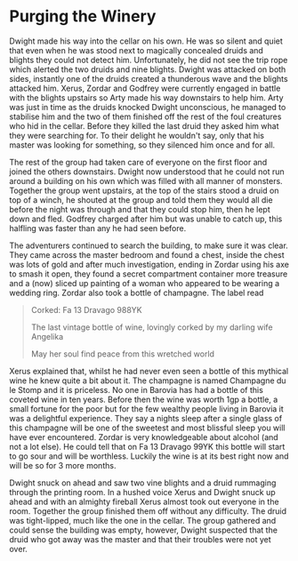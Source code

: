 # Purging the Winery

Dwight made his way into the cellar on his own. He was so silent and quiet that even when he was stood next to magically concealed druids and blights they could not detect him. Unfortunately, he did not see the trip rope which alerted the two druids and nine blights. Dwight was attacked on both sides, instantly one of the druids created a thunderous wave and the blights attacked him. Xerus, Zordar and Godfrey were currently engaged in battle with the blights upstairs so Arty made his way downstairs to help him. Arty was just in time as the druids knocked Dwight unconscious, he managed to stabilise him and the two of them finished off the rest of the foul creatures who hid in the cellar. Before they killed the last druid they asked him what they were searching for. To their delight he wouldn't say, only that his master was looking for something, so they silenced him once and for all.

The rest of the group had taken care of everyone on the first floor and joined the others downstairs. Dwight now understood that he could not run around a building on his own which was filled with all manner of monsters. Together the group went upstairs, at the top of the stairs stood a druid on top of a winch, he shouted at the group and told them they would all die before the night was through and that they could stop him, then he lept down and fled. Godfrey charged after him but was unable to catch up, this halfling was faster than any he had seen before.

The adventurers continued to search the building, to make sure it was clear. They came across the master bedroom and found a chest, inside the chest was lots of gold and after much investigation, ending in Zordar using his axe to smash it open, they found a secret compartment container more treasure and a (now) sliced up painting of a woman who appeared to be wearing a wedding ring. Zordar also took a bottle of champagne. The label read

> Corked: Fa 13 Dravago 988YK
>
> The last vintage bottle of wine, lovingly corked by my darling wife Angelika
>
> May her soul find peace from this wretched world

Xerus explained that, whilst he had never even seen a bottle of this mythical wine he knew quite a bit about it. The champagne is named Champagne du le Stomp and it is priceless. No one in Barovia has had a bottle of this coveted wine in ten years. Before then the wine was worth 1gp a bottle, a small fortune for the poor but for the few wealthy people living in Barovia it was a delightful experience. They say a nights sleep after a single glass of this champagne will be one of the sweetest and most blissful sleep you will have ever encountered. Zordar is very knowledgeable about alcohol (and not a lot else). He could tell that on Fa 13 Dravago 99YK this bottle will start to go sour and will be worthless. Luckily the wine is at its best right now and will be so for 3 more months.

Dwight snuck on ahead and saw two vine blights and a druid rummaging through the printing room. In a hushed voice Xerus and Dwight snuck up ahead and with an almighty fireball Xerus almost took out everyone in the room. Together the group finished them off without any difficulty. The druid was tight-lipped, much like the one in the cellar. The group gathered and could sense the building was empty, however, Dwight suspected that the druid who got away was the master and that their troubles were not yet over.

